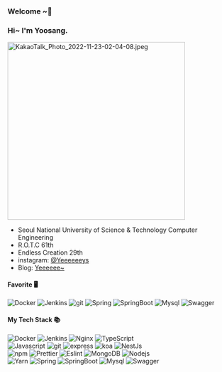 <body>
 
<div style="width:500px; margin: auto;">

<h3>Welcome ~👋</h3>
 
<h3>Hi~ I'm Yoosang. </h3>
<img src="/KakaoTalk_Photo_2022-11-23-02-04-08.jpeg" alt="KakaoTalk_Photo_2022-11-23-02-04-08.jpeg" width="400px" />  

- Seoul National University of Science & Technology Computer Engineering  
- R.O.T.C 61th
- Endless Creation 29th  
- instagram: [@Yeeeeeeys](https://www.instagram.com/yeeeeeeys/)  
- Blog: [Yeeeeee~](https://eomyoosang.github.io/)  

<h4>Favorite 🖥</h4>
<p width="70%">
  <img alt="Docker" src="https://img.shields.io/badge/-Docker-46a2f1?style=flat-square&logo=docker&logoColor=white" />
  <img alt="Jenkins" src="https://img.shields.io/badge/-Jenkins-D33833?style=flat-square&logo=jenkins&logoColor=white" />
  <img alt="git" src="https://img.shields.io/badge/-Git-F05032?style=flat-square&logo=git&logoColor=white" />
  <img alt="Spring" src="https://img.shields.io/badge/-spring-72b34f?style=flat-square&logo=spring&logoColor=white" />
  <img alt="SpringBoot" src="https://img.shields.io/badge/-springboot-7baf4f?style=flat-square&logo=springboot&logoColor=white" />
  <img alt="Mysql" src="https://img.shields.io/badge/-mysql-4e7499?style=flat-square&logo=mysql&logoColor=white" />
  <img alt="Swagger" src="https://img.shields.io/badge/-swagger-77992d?style=flat-square&logo=swagger&logoColor=white" />
</p>

<h4>My Tech Stack 📚</h4>
<p style="width:70%;">
  <img alt="Docker" src="https://img.shields.io/badge/-Docker-46a2f1?style=flat-square&logo=docker&logoColor=white" />
  <img alt="Jenkins" src="https://img.shields.io/badge/-Jenkins-D33833?style=flat-square&logo=jenkins&logoColor=white" />
  <img alt="Nginx" src="https://img.shields.io/badge/-nginx-419345?style=flat-square&logo=nginx&logoColor=white" />
  <img alt="TypeScript" src="https://img.shields.io/badge/-TypeScript-007ACC?style=flat-square&logo=typescript&logoColor=white" />
  <img alt="Javascript" src="https://img.shields.io/badge/-Nodejs-F7DF1E?style=flat-square&logo=javascript&logoColor=white" />
  <img alt="git" src="https://img.shields.io/badge/-Git-F05032?style=flat-square&logo=git&logoColor=white" />
  <img alt="express" src="https://img.shields.io/badge/-express-3f3f3f?style=flat-square&logo=express&logoColor=white" />
  <img alt="koa" src="https://img.shields.io/badge/-koa-33333c?style=flat-square&logo=koa&logoColor=white" />
  <img alt="NestJs" src="https://img.shields.io/badge/-NestJs-ea2845?style=flat-square&logo=nestjs&logoColor=white" />
  <img alt="npm" src="https://img.shields.io/badge/-NPM-CB3837?style=flat-square&logo=npm&logoColor=white" />
  <img alt="Prettier" src="https://img.shields.io/badge/-Prettier-F7B93E?style=flat-square&logo=prettier&logoColor=white" />
  <img alt="Eslint" src="https://img.shields.io/badge/-Eslint-7c7ce3?style=flat-square&logo=eslint&logoColor=white" />
  <img alt="MongoDB" src="https://img.shields.io/badge/-MongoDB-13aa52?style=flat-square&logo=mongodb&logoColor=white" />
  <img alt="Nodejs" src="https://img.shields.io/badge/-Nodejs-43853d?style=flat-square&logo=Node.js&logoColor=white" />
  <img alt="Yarn" src="https://img.shields.io/badge/-yarn-579bc4?style=flat-square&logo=yarn&logoColor=white" />
  <img alt="Spring" src="https://img.shields.io/badge/-spring-72b34f?style=flat-square&logo=spring&logoColor=white" />
  <img alt="SpringBoot" src="https://img.shields.io/badge/-springboot-7baf4f?style=flat-square&logo=springboot&logoColor=white" />
  <img alt="Mysql" src="https://img.shields.io/badge/-mysql-4e7499?style=flat-square&logo=mysql&logoColor=white" />
  <img alt="Swagger" src="https://img.shields.io/badge/-swagger-77992d?style=flat-square&logo=swagger&logoColor=white" />
</p>
 
</div>

</body>
